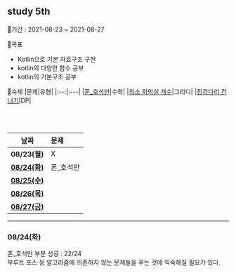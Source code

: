 ## study 5th

📅기간 : 2021-08-23 ~ 2021-08-27

🌱목표
  - Kotlin으로 기본 자료구조 구현
  - kotlin의 다양한 함수 공부
  - kotlin의 기본구조 공부

📃숙제
|문제|유형|
|:--:|:---|
|[폰_호석만](https://www.acmicpc.net/problem/21275)|수학|
|[최소 회의실 개수](https://www.acmicpc.net/problem/19598)|그리디|
|[징검다리 건너기](https://www.acmicpc.net/problem/21317)|DP|

<br /><br />

|날짜|문제|
|:--:|:---|
|**08/23(월)**|X|
|[**08/24(화)**](#0824화)|폰_호석만|
|[**08/25(수)**]()||
|[**08/26(목)**]()||
|[**08/27(금)**]()||

   *   *   *
   
### 08/24(화)
폰_호석만 부분 성공 : 22/24   
부루트 포스 등 알고리즘에 의존하지 않는 문제들을 푸는 것에 익숙해질 필요가 있다.
